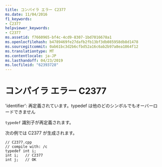 ```yaml
---
title: コンパイラ エラー C2377
ms.date: 11/04/2016
f1_keywords:
- C2377
helpviewer_keywords:
- C2377
ms.assetid: f7660965-bf4c-4cd9-8307-1bd7016678a1
ms.openlocfilehash: b4789469fe27dafb2fb13bf3db085958db8d1478
ms.sourcegitcommit: 0ab61bc3d2b6cfbd52a16c6ab2b97a8ea1864f12
ms.translationtype: MT
ms.contentlocale: ja-JP
ms.lasthandoff: 04/23/2019
ms.locfileid: "62393728"
---
```

# <a name="compiler-error-c2377"></a>コンパイラ エラー C2377

'identifier': 再定義されています。typedef は他のどのシンボルでもオーバーロードできません

`typedef` 識別子が再定義されます。

次の例では C2377 が生成されます。

```
// C2377.cpp
// compile with: /c
typedef int i;
int i;   // C2377
int j;   // OK
```